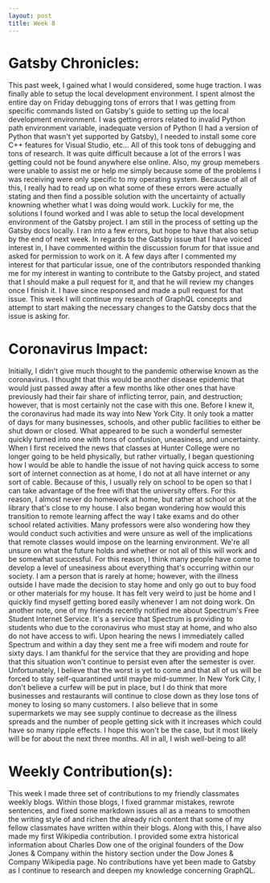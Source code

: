 ```yaml
---
layout: post
title: Week 8
---
```


# Gatsby Chronicles:
This past week, I gained what I would considered, some huge traction. I was finally able to setup the local development environment. I spent almost the entire day on Friday debugging tons of errors that I was getting from specific commands listed on Gatsby's guide to setting up the local development environment. I was getting errors related to invalid Python path environment variable, inadequate version of Python (I had a version of Python that wasn't yet supported by Gatsby), I needed to install some core C++ features for Visual Studio, etc... All of this took tons of debugging and tons of research. It was quite difficult because a lot of the errors I was getting could not be found anywhere else online. Also, my group memebers were unable to assist me or help me simply because some of the problems I was receiving were only specific to my operating system. Because of all of this, I really had to read up on what some of these errors were actually stating and then find a possible solution with the uncertainty of actually knowning whether what I was doing would work. Luckily for me, the solutions I found worked and I was able to setup the local development environment of the Gatsby project. I am still in the process of setting up the Gatsby docs locally. I ran into a few errors, but hope to have that also setup by the end of next week. In regards to the Gatsby issue that I have voiced interest in, I have commented within the discussion forum for that issue and asked for permission to work on it. A few days after I commented my interest for that particular issue, one of the contributors responded thanking me for my interest in wanting to contribute to the Gatsby project, and stated that I should make a pull request for it, and that he will review my changes once I finish it. I have since responsed and made a pull request for that issue. This week I will continue my research of GraphQL concepts and attempt to start making the necessary changes to the Gatsby docs that the issue is asking for.


# Coronavirus Impact:
Initially, I didn't give much thought to the pandemic otherwise known as the coronavirus. I thought that this would be another disease epidemic that would just passed away after a few months like other ones that have previously had their fair share of inflicting terror, pain, and destruction; however, that is most certainly not the case with this one. Before I knew it, the coronavirus had made its way into New York City. It only took a matter of days for many businesses, schools, and other public facilities to either be shut down or closed. What appeared to be such a wonderful semester quickly turned into one with tons of confusion, uneasiness, and uncertainty. When I first received the news that classes at Hunter College were no longer going to be held physically, but rather virtually, I began questioning how I would be able to handle the issue of not having quick access to some sort of internet connection as at home, I do not at all have internet or any sort of cable. Because of this, I usually rely on school to be open so that I can take advantage of the free wifi that the university offers. For this reason, I almost never do homework at home, but rather at school or at the library that's close to my house. I also began wondering how would this transition to remote learning affect the way I take exams and do other school related activities. Many professors were also wondering how they would conduct such activities and were unsure as well of the implications that remote classes would impose on the learning environment. We're all unsure on what the future holds and whether or not all of this will work and be somewhat successful. For this reason, I think many people have come to develop a level of uneasiness about everything that's occurring within our society. I am a person that is rarely at home; however, with the illness outside I have made the decision to stay home and only go out to buy food or other materials for my house. It has felt very weird to just be home and I quickly find myself getting bored easily whenever I am not doing work. On another note, one of my friends recently notified me about Spectrum's Free Student Internet Service. It's a service that Spectrum is providing to students who due to the coronavirus who must stay at home, and who also do not have access to wifi. Upon hearing the news I immediately called Spectrum and within a day they sent me a free wifi modem and route for sixty days. I am thankful for the service that they are providing and hope that this situation won't continue to persist even after the semester is over. Unfortunately, I believe that the worst is yet to come and that all of us will be forced to stay self-quarantined until maybe mid-summer. In New York City, I don't believe a curfew will be put in place, but I do think that more businesses and restaurants will continue to close down as they lose tons of money to losing so many customers. I also believe that in some supermarkets we may see supply continue to decrease as the illness spreads and the number of people getting sick with it increases which could have so many ripple effects. I hope this won't be the case, but it most likely will be for about the next three months. All in all, I wish well-being to all!


# Weekly Contribution(s):
This week I made three set of contributions to my friendly classmates weekly blogs. Within those blogs, I fixed grammar mistakes, rewrote sentences, and fixed some markdown issues all as a means to smoothen the writing style of and richen the already rich content that some of my fellow classmates have written within their blogs. Along with this, I have also made my first Wikipedia contribution. I provided some extra historical information about Charles Dow one of the original founders of the Dow Jones & Company within the history section under the Dow Jones & Company Wikipedia page. No contributions have yet been made to Gatsby as I continue to research and deepen my knowledge concerning GraphQL.
